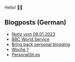 Hello! 👋🏻

## Blogposts (German)
<!-- BLOG-POST-LIST:START -->
- [Notiz vom 08.01.2023](https://maurice-renck.de/de/notes/2023/1673213440)
- [BBC World Service](https://maurice-renck.de/de/notes/2023/bbc-world-service)
- [Bring back personal blogging](https://maurice-renck.de/de/notes/2023/bring-back-personal-blogging)
- [Woche 1](https://maurice-renck.de/de/blog/2023/kw-1)
- [PersonalSit.es](https://maurice-renck.de/de/notes/2023/personalsit-es)
<!-- BLOG-POST-LIST:END -->

<!--
**mauricerenck/mauricerenck** is a ✨ _special_ ✨ repository because its `README.md` (this file) appears on your GitHub profile.

Here are some ideas to get you started:

- 🔭 I’m currently working on ...
- 🌱 I’m currently learning ...
- 👯 I’m looking to collaborate on ...
- 🤔 I’m looking for help with ...
- 💬 Ask me about ...
- 📫 How to reach me: ...
- 😄 Pronouns: ...
- ⚡ Fun fact: ...
-->
